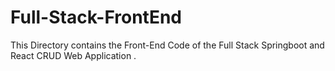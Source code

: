 # Full-Stack-FrontEnd
This Directory contains the Front-End Code of the  Full Stack Springboot and React CRUD Web Application .
